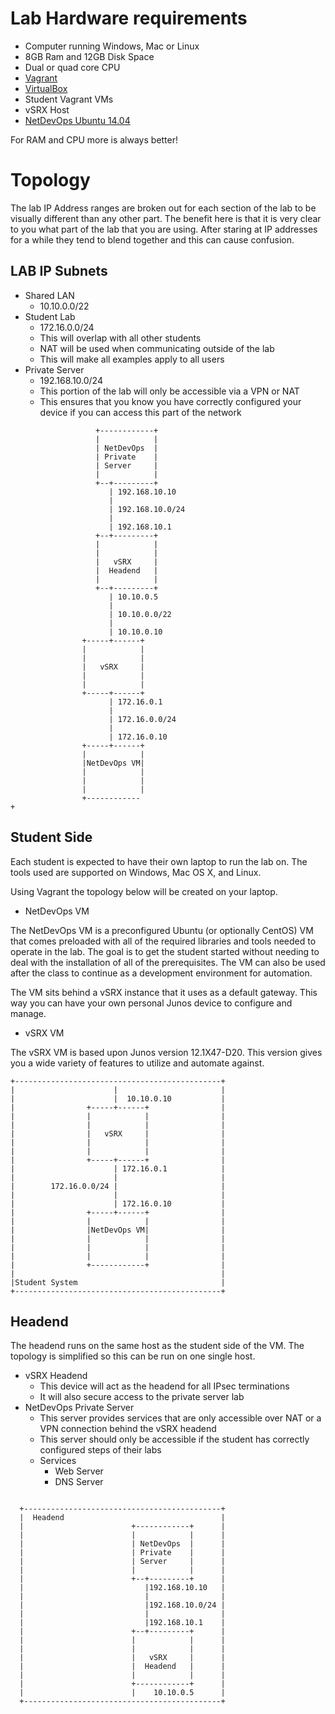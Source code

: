 # Lab Hardware requirements

-	Computer running Windows, Mac or Linux
-	8GB Ram and 12GB Disk Space
- 	Dual or quad core CPU
-	[Vagrant](http://www.vagrantup.com/downloads.html)
-	[VirtualBox](https://www.virtualbox.org/wiki/Downloads)
-	Student Vagrant VMs
-	vSRX Host
-	[NetDevOps Ubuntu 14.04](https://atlas.hashicorp.com/juniper/boxes/netdevops-ubuntu1404)

For RAM and CPU more is always better!

Topology
========

The lab IP Address ranges are broken out for each section of the lab to be visually different than any other part. The benefit here is that it is very clear to you what part of the lab that you are using. After staring at IP addresses for a while they tend to blend together and this can cause confusion.

LAB IP Subnets
--------------
-	Shared LAN
	-	10.10.0.0/22
-	Student Lab
	-	172.16.0.0/24
	-	This will overlap with all other students
	-	NAT will be used when communicating outside of the lab
	-	This will make all examples apply to all users
-	Private Server
	-	192.168.10.0/24
	-	This portion of the lab will only be accessible via a VPN or NAT
	-	This ensures that you know you have correctly configured your device if you can access this part of the network

```
                   +------------+                  
                   |            |                  
                   | NetDevOps  |                  
                   | Private    |                  
                   | Server     |                  
                   |            |                  
                   +--+---------+                  
                      | 192.168.10.10               
                      |                            
                      | 192.168.10.0/24             
                      |                            
                      | 192.168.10.1                
                   +--+---------+                  
                   |            |                  
                   |            |                  
                   |   vSRX     |                  
                   |  Headend   |                  
                   |            |                  
                   +--+---------+                  
                      | 10.10.0.5                  
                      |                                
                      | 10.10.0.0/22               
                      |                                   
                      | 10.10.0.10                   
                +-----+------+                            
                |            |                            
                |            |                            
                |   vSRX     |                          
                |            |                          
                |            |                          
                +-----+------+                          
                      | 172.16.0.1                       
                      |                                 
                      | 172.16.0.0/24                                
                      |                                 
                      | 172.16.0.10                  
                +-----+------+                          
                |            |                          
                |NetDevOps VM|                          
                |            |                          
                |            |                          
                |            |                          
                +------------+                                                                                      
```
Student Side
------------

Each student is expected to have their own laptop to run the lab on. The tools used are supported on Windows, Mac OS X, and Linux.

Using Vagrant the topology below will be created on your laptop.

-	NetDevOps VM

The NetDevOps VM is a preconfigured Ubuntu (or optionally CentOS) VM that comes preloaded with all of the required libraries and tools needed to operate in the lab. The goal is to get the student started without needing to deal with the installation of all of the prerequisites. The VM can also be used after the class to continue as a development environment for automation.

The VM sits behind a vSRX instance that it uses as a default gateway. This way you can have your own personal Junos device to configure and manage.

-	vSRX VM

The vSRX VM is based upon Junos version 12.1X47-D20. This version gives you a wide variety of features to utilize and automate against.

```
+----------------------------------------------+            
|                      |                       |            
|                      |  10.10.0.10           |            
|                +-----+------+                |            
|                |            |                |            
|                |            |                |            
|                |   vSRX     |                |            
|                |            |                |            
|                |            |                |            
|                +-----+------+                |            
|                      | 172.16.0.1            |            
|                      |                       |            
|        172.16.0.0/24 |                       |            
|                      |                       |            
|                      | 172.16.0.10           |            
|                +-----+------+                |            
|                |            |                |            
|                |NetDevOps VM|                |            
|                |            |                |            
|                |            |                |            
|                |            |                |            
|                +------------+                |            
|                                              |            
|Student System                                |            
+----------------------------------------------+   
```
Headend
------------

The headend runs on the same host as the student side of the VM. The topology is
simplified so this can be run on one single host.

-	vSRX Headend
	-	This device will act as the headend for all IPsec terminations
	-	It will also secure access to the private server lab
-	NetDevOps Private Server
	-	This server provides services that are only accessible over NAT or a VPN connection behind the vSRX headend
	-	This server should only be accessible if the student has correctly configured steps of their labs
	-	Services
		-	Web Server
		-	DNS Server
		
```

  +--------------------------------------------+
  |  Headend                                   |            
  |                        +------------+      |            
  |                        |            |      |            
  |                        | NetDevOps  |      |            
  |                        | Private    |      |            
  |                        | Server     |      |            
  |                        |            |      |            
  |                        +--+---------+      |            
  |                           |192.168.10.10   |            
  |                           |                |            
  |                           |192.168.10.0/24 |            
  |                           |                |            
  |                           |192.168.10.1    |            
  |                        +--+---------+      |            
  |                        |            |      |            
  |                        |            |      |            
  |                        |   vSRX     |      |            
  |                        |  Headend   |      |            
  |                        |            |      |            
  |                        +------------+      |            
  |                        |    10.10.0.5      |            
  +--------------------------------------------+  
```
